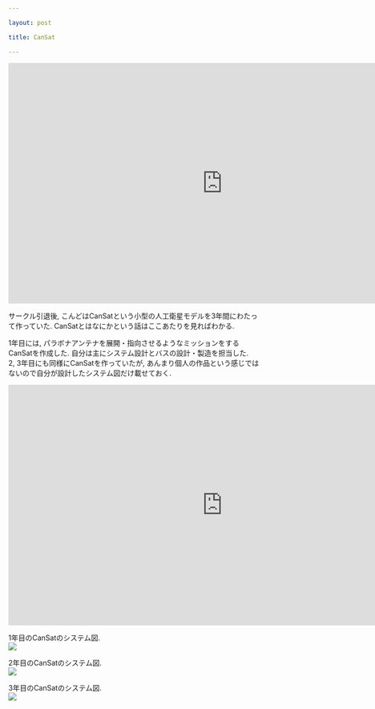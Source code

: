 ```yaml
---

layout: post

title: CanSat

---
```


<iframe width="853" height="480" src="https://www.youtube.com/embed/0tESuZFMthI" frameborder="0" allowfullscreen></iframe>

サークル引退後, こんどはCanSatという小型の人工衛星モデルを3年間にわたって作っていた. CanSatとはなにかという話は<a ref="http://unisec.jp/activities/cansat.html">ここ</a>あたりを見ればわかる.  

1年目には, パラボナアンテナを展開・指向させるようなミッションをするCanSatを作成した. 自分は主にシステム設計とバスの設計・製造を担当した.  
2, 3年目にも同様にCanSatを作っていたが, あんまり個人の作品という感じではないので自分が設計したシステム図だけ載せておく.  

<iframe width="853" height="480" src="https://www.youtube.com/embed/IQ5PO6t1sjU" frameborder="0" allowfullscreen></iframe>

1年目のCanSatのシステム図.  
<img src="https://gakuseishitsu.github.io/images/cansat1.jpg">

2年目のCanSatのシステム図.  
<img src="https://gakuseishitsu.github.io/images/cansat2.jpg">

3年目のCanSatのシステム図.  
<img src="https://gakuseishitsu.github.io/images/cansat3.jpg">
